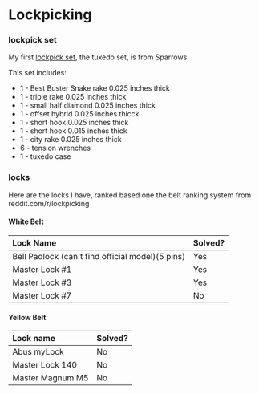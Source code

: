 # Lockpicking

### lockpick set

My first [lockpick set](https://www.sparrowslockpicks.com/product_p/tux1.htm), the tuxedo set, is from Sparrows. 

This set includes:

* 1 - Best Buster Snake rake 0.025 inches thick
* 1 - triple rake 0.025 inches thick
* 1 - small half diamond 0.025 inches thick
* 1 - offset hybrid 0.025 inches thicck
* 1 - short hook 0.025 inches thick
* 1 - short hook 0.015 inches thick
* 1 - city rake 0.025 inches thick
* 6 - tension wrenches
* 1 - tuxedo case

### locks

Here are the locks I have, ranked based one the belt ranking system from reddit.com/r/lockpicking

#### White Belt

| Lock Name | Solved? |
| :--- | :--- |
| Bell Padlock \(can't find official model\)\(5 pins\) | Yes |
| Master Lock \#1 | Yes |
| Master Lock \#3 | Yes |
| Master Lock \#7 | No |

#### Yellow Belt

| Lock name | Solved? |
| :--- | :--- |
| Abus myLock | No |
| Master Lock 140 | No |
| Master Magnum M5 | No |

#### 

